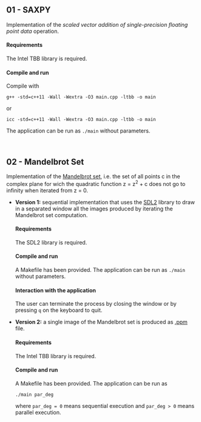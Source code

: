 ## 01 - SAXPY
Implementation of the *scaled vector addition of single-precision floating point data* operation.

#### Requirements
The Intel TBB library is required.

#### Compile and run
Compile with

```g++ -std=c++11 -Wall -Wextra -O3 main.cpp -ltbb -o main```

or

```icc -std=c++11 -Wall -Wextra -O3 main.cpp -ltbb -o main```

The application can be run as ```./main``` without parameters.

<br>

## 02 - Mandelbrot Set
Implementation of the [Mandelbrot set](https://en.wikipedia.org/wiki/Mandelbrot_set), i.e. the set of all points c in the complex plane for wich the quadratic function z = z<sup>2</sup> + c does not go to infinity when iterated from z = 0. <ul><li><b>Version 1:</b> sequential implementation that uses the [SDL2](https://wiki.libsdl.org/) library to draw in a separated window all the images produced by iterating the Mandelbrot set computation.
#### Requirements
The SDL2 library is required.
#### Compile and run
A Makefile has been provided. The application can be run as ```./main``` without parameters.
#### Interaction with the application
The user can terminate the process by closing the window or by pressing ```q``` on the keyboard to quit.</li><li><b>Version 2:</b> a single image of the Mandelbrot set is produced as [.ppm](http://paulbourke.net/dataformats/ppm/) file.
#### Requirements
The Intel TBB library is required.
#### Compile and run
A Makefile has been provided. The application can be run as

```./main par_deg```

where ```par_deg = 0``` means sequential execution and ```par_deg > 0``` means parallel execution.</li></ul>